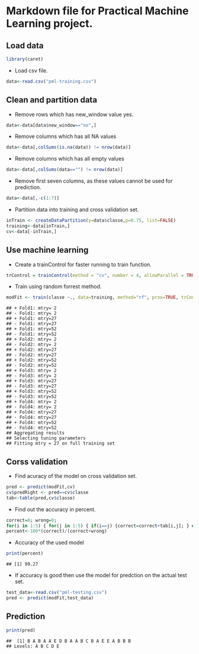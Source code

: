 Markdown file for Practical Machine Learning project.
=====================================================


Load data
---------

```r
library(caret)
```
* Load csv file.

```r
data<-read.csv("pml-training.csv")
```
Clean and partition data
-----------------------
* Remove rows which has new_window value yes.

```r
data<-data[data$new_window=="no",]
```
* Remove columns which has all NA values

```r
data<-data[,colSums(is.na(data)) != nrow(data)]
```
* Remove columns which has all empty values

```r
data<-data[,colSums(data=="") != nrow(data)]
```
* Remove first seven columns, as these values cannot be used for prediction.

```r
data<-data[,-c(1:7)]
```
* Partition data into training and cross validation set.

```r
inTrain <- createDataPartition(y=data$classe,p=0.75, list=FALSE)
training<-data[inTrain,]
cv<-data[-inTrain,]
```
Use machine learning
--------------------
* Create a trainControl for faster running to train function.

```r
trControl = trainControl(method = "cv", number = 4, allowParallel = TRUE,verboseIter = TRUE)
```
* Train using random forrest method.

```r
modFit <- train(classe ~., data=training, method="rf", prox=TRUE, trControl=trControl)
```

```
## + Fold1: mtry= 2 
## - Fold1: mtry= 2 
## + Fold1: mtry=27 
## - Fold1: mtry=27 
## + Fold1: mtry=52 
## - Fold1: mtry=52 
## + Fold2: mtry= 2 
## - Fold2: mtry= 2 
## + Fold2: mtry=27 
## - Fold2: mtry=27 
## + Fold2: mtry=52 
## - Fold2: mtry=52 
## + Fold3: mtry= 2 
## - Fold3: mtry= 2 
## + Fold3: mtry=27 
## - Fold3: mtry=27 
## + Fold3: mtry=52 
## - Fold3: mtry=52 
## + Fold4: mtry= 2 
## - Fold4: mtry= 2 
## + Fold4: mtry=27 
## - Fold4: mtry=27 
## + Fold4: mtry=52 
## - Fold4: mtry=52 
## Aggregating results
## Selecting tuning parameters
## Fitting mtry = 27 on full training set
```
Corss validation
----------------
* Find acuracy of the model on cross validation set.

```r
pred <- predict(modFit,cv)
cv$predRight <- pred==cv$classe
tab<-table(pred,cv$classe)
```
* Find out the accuracy in percent.

```r
correct=0; wrong=0;
for(i in 1:5) { for(j in 1:5) { if(i==j) {correct=correct+tab[i,j]; } else {wrong=wrong+tab[i,j];} } }
percent<-100*(correct)/(correct+wrong)
```
* Accuracy of the used model


```r
print(percent)	
```

```
## [1] 99.27
```
* If accuracy is good then use the model for predction on the actual test set.

```r
test_data<-read.csv("pml-testing.csv")
pred <- predict(modFit,test_data)
```
Prediction 
----------

```r
print(pred)
```

```
##  [1] B A B A A E D B A A B C B A E E A B B B
## Levels: A B C D E
```
